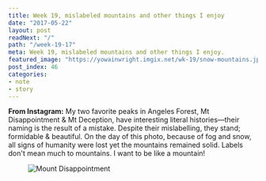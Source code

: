 ```yaml
---
title: Week 19, mislabeled mountains and other things I enjoy
date: "2017-05-22"
layout: post
readNext: "/"
path: "/week-19-17"
meta: Week 19, mislabeled mountains and other things I enjoy.
featured_image: "https://yowainwright.imgix.net/wk-19/snow-mountains.jpg"
post_index: 46
categories:
- note
- story
---
```


**From Instagram:** My two favorite peaks in Angeles Forest, Mt Disappointment & Mt Deception, have interesting literal histories—their naming is the result of a mistake. Despite their mislabelling, they stand; formidable & beautiful. On the day of this photo, because of fog and snow, all signs of humanity were lost yet the mountains remained solid. Labels don't mean much to mountains. I want to be like a mountain!

<figure>
  <img src="https://yowainwright.imgix.net/wk-19/snow-mountains.jpg?w=800&h=800&crop=focalpoint&auto=format" alt="Mount Disappointment" />
</figure>
